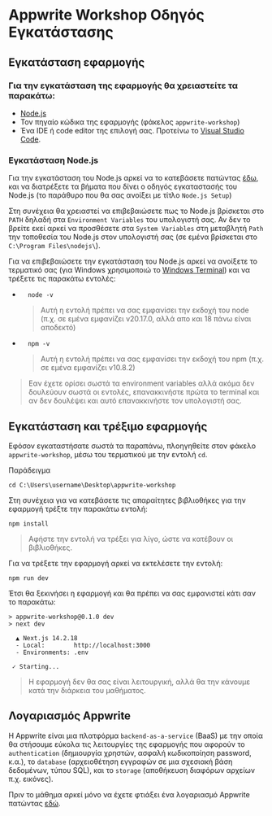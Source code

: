 # Appwrite Workshop Οδηγός Εγκατάστασης

## Εγκατάσταση εφαρμογής 
### Για την εγκατάσταση της εφαρμογής θα χρειαστείτε τα παρακάτω:
- [Node.js](https://en.wikipedia.org/wiki/Node.js)
- Τον πηγαίο κώδικα της εφαρμογής (φάκελος `appwrite-workshop`)
- Ένα IDE ή code editor της επιλογή σας. Προτείνω το [Visual Studio Code](https://code.visualstudio.com/).

### Εγκατάσταση Node.js
Για την εγκατάσταση του Node.js αρκεί να το κατεβάσετε πατώντας [έδω](https://nodejs.org/dist/v22.11.0/node-v22.11.0-x64.msi), και να διατρέξετε τα βήματα που δίνει ο οδηγός εγκαταστασής του Node.js (το παράθυρο που θα σας ανοίξει με τίτλο `Node.js Setup`)

Στη συνέχεια θα χρειαστεί να επιβεβαιώσετε πως το Node.js βρίσκεται στο `PATH` δηλαδή στα `Environment Variables` του υπολογιστή σας. Αν δεν το βρείτε εκεί αρκεί να προσθέσετε στα `System Variables` στη μεταβλητή `Path` την τοποθεσία του Node.js στον υπολογιστή σας (σε εμένα βρίσκεται στο `C:\Program Files\nodejs\`).

Για να επιβεβαιώσετε την εγκατάσταση του Node.js αρκεί να ανοίξετε το τερματικό σας (για Windows χρησιμοποιώ το [Windows Terminal](https://apps.microsoft.com/detail/9n0dx20hk701?hl=en-US&gl=US)) και να τρέξετε τις παρακάτω εντολές:

- ```
    node -v
  ```
    >Αυτή η εντολή πρέπει να σας εμφανίσει την εκδοχή του node (π.χ. σε εμένα εμφανίζει v20.17.0, αλλά απο και 18 πάνω είναι αποδεκτό)

- ```
    npm -v
  ```
    >Αυτή η εντολή πρέπει να σας εμφανίσει την εκδοχή του npm (π.χ. σε εμένα εμφανίζει v10.8.2)

>Εαν έχετε ορίσει σωστά τα environment variables αλλά ακόμα δεν δουλεύουν σωστά οι εντολές, επανακκινήστε πρώτα το terminal και αν δεν δουλέψει και αυτό επανακκινήστε τον υπολογιστή σας.

## Εγκατάσταση και τρέξιμο εφαρμογής
Εφόσον εγκαταστήσατε σωστά τα παραπάνω, πλοηγηθείτε στον φάκελο `appwrite-workshop`, μέσω του τερματικού με την εντολή `cd`.

Παράδειγμα
```
cd C:\Users\username\Desktop\appwrite-workshop
```

Στη συνέχεια για να κατεβάσετε τις απαραίτητες βιβλιοθήκες για την εφαρμογή τρέξτε την παρακάτω εντολή:

```
npm install
```
> Αφήστε την εντολή να τρέξει για λίγο, ώστε να κατέβουν οι βιβλιοθήκες.

Για να τρέξετε την εφαρμογή αρκεί να εκτελέσετε την εντολή:
```
npm run dev
```
Έτσι θα ξεκινήσει η εφαρμογή και θα πρέπει να σας εμφανιστεί κάτι σαν το παρακάτω:

```
> appwrite-workshop@0.1.0 dev
> next dev

  ▲ Next.js 14.2.18
  - Local:        http://localhost:3000
  - Environments: .env

 ✓ Starting...
```

> Η εφαρμογή δεν θα σας είναι λειτουργική, αλλά θα την κάνουμε κατά την διάρκεια του μαθήματος.

## Λογαριασμός Appwrite
Η Appwrite είναι μια πλατφόρμα `backend-as-a-service` (BaaS) με την οποία θα στήσουμε εύκολα τις λειτουργίες της εφαρμογής που αφορούν το `authentication` (δημιουργία χρηστών, ασφαλή κωδικοποίηση password, κ.α.), το `database` (αρχειοθέτηση εγγραφών σε μια σχεσιακή βάση δεδομένων, τύπου SQL), και το `storage` (αποθήκευση διαφόρων αρχείων π.χ. εικόνες).

Πριν το μάθημα αρκεί μόνο να έχετε φτιάξει ένα λογαριασμό Appwrite πατώντας [εδώ](https://cloud.appwrite.io/console/register).

